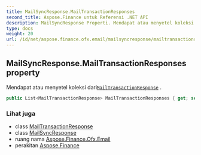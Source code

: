 ```yaml
---
title: MailSyncResponse.MailTransactionResponses
second_title: Aspose.Finance untuk Referensi .NET API
description: MailSyncResponse Properti. Mendapat atau menyetel koleksi dariMailTransactionResponse .
type: docs
weight: 20
url: /id/net/aspose.finance.ofx.email/mailsyncresponse/mailtransactionresponses/
---
```

## MailSyncResponse.MailTransactionResponses property

Mendapat atau menyetel koleksi dari[`MailTransactionResponse`](../../mailtransactionresponse/) .

```csharp
public List<MailTransactionResponse> MailTransactionResponses { get; set; }
```

### Lihat juga

* class [MailTransactionResponse](../../mailtransactionresponse/)
* class [MailSyncResponse](../)
* ruang nama [Aspose.Finance.Ofx.Email](../../mailsyncresponse/)
* perakitan [Aspose.Finance](../../../)


